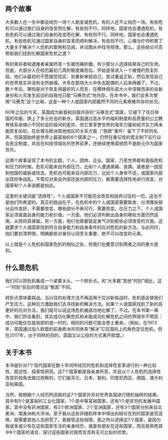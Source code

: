 ## 两个故事

大多数人在一生中都会经历一场个人剧变或危机，有的人还不止经历一场。有些危机可以通过我们自身的改变而化解，有些则不行。同样地，国家也会遭遇危机，有些危机可以通过我们自身的改变而化解，有些则不行。同样地，国家也会遭遇危机，有些危机可通过国家自身的变革而顺利解决，有些则不行。心理治疗师积累了大量关于解决个人危机的案例和见闻，并试图从中找寻规律。那么，这些结论可否帮助我们找到化解国家危机之道？

有的幸存者和遇难者亲属终其一生被伤痛折磨。有少部分人选择结束自己的生命。但是，大部分人在经历最初几周的极度痛苦后，开始逐渐进入一个缓慢的恢复阶段，他们从最初的不愿接受现实，到重新审视自己，尝试重返正轨，然后发现自己的世界其实并没有全然崩塌。许多在那场大火中失去配偶的人后来再婚了。不过，数十年后，哪怕是对于恢复得最好的人而言，在椰林俱乐部大火中涅槃而来的全新身份和火灾发生前旧的自我也只能“马赛克式”地共存。在本书中，我们会多次使用“马赛克”这个比喻，这是一种个人或国家内部截然不同的元素艰难共存的状况。

60年之后的今天，英国成为新我和旧我共存的“马赛克式”国家，它褪下了往日帝国的华服，换上了多元社会的新衣。英国通过高水平的福利制度和高质量的公立教育体系来缩小不同社会阶级间的差异，但它曾享誉世界的海军力量和经济实力再未能恢复如初，在处理与欧洲其他地区的关系方面（“脱欧”事件）留下了不好的名声。但英国始终是世界上最富裕的6个国家之一，仍然在象征性的君主制下实行议会民主制度，并且在科技领域名列世界前茅，还继续使用英镑而不是欧元作为国家货币。

这两个故事呈现了本书的主题。个人、团体、企业、国家、乃至世界都有面临危机和压力的时候。危机可能来自外部压力，比如个人遭遇离婚、丧偶，或者是一国受到他国的威胁或攻击。危机也可能来自内部压力，比如个人身体不适，或国家内部出现纷争战乱。不管应对来自外部还是内部的压力，都需要选择性地进行改变，对国家和个人来说都是如此。

这里的关键词是“选择性”。个人或国家不可能完全改变和抛弃过往的一切，这也不是他们所希望的。真正的挑战在于，在危机中的个人或国家需要取舍，分清哪些部分运作良好，不需要改变，哪些部分不再可行，需要改变。在压力之下，个人或国家必须直面自身的能力和价值。一方面，他们必须判断出自身的哪些方面仍然适用，从而将其保留。另一方面，他们也需要鼓足勇气识别那些必须改变的方面。这就要求个人或国家找到符合自身能力和自身条件的应对危机的新方法。与此同时，他们要划清界限，明确那些对身份认同至关重要、绝不可以改变的元素。

以上就是个人危机和国家危机的相似之处，但我们也要意识到两者之间的重大差别。

## 什么是危机

我们可以把危机看成一个紧要关头、一个转折点。和“大多数”其他“时刻”相比，这一“时刻”前后的情况会“极其”不同。

转折点意味着挑战。当以往的处理方法不再适用于应对新挑战时，危机感会使我们产生压力，这种压力激励我们去寻找新的解决方法。如果个人或国家找到了新的且更好的应对方法，我们就可以说这场危机被成功地化解了。不过，在本书第一章中，我们将会看到，其实成功化解危机和未能成功化解危机之间的界限并不明显：成功可能仅仅是局部的或一时的，相同的问题可能会卷土重来。（例如，在1973年，英国通过加入欧盟的前身欧洲共同体来“解决”它在国际上的角色定位危机，但在2017年，出于同样的目的，英国又以公投的方式离开欧盟。）

## 关于本书

本书是针对7个现代国家在数十年间所经历的危机和选择性变革进行的一种比较性、叙述性、探索性研究。这7个国家都是我亲身所至，并且以个人危机的选择性改变的视角去做过观察的，它们是芬兰、日本、智利、印度尼西亚、德国、澳大利亚和美国。

当然，我根据个人经历所选取的这7个国家并非对世界各国进行随机抽样的结果。其中有5个是富裕的工业化国家，1个是中等富裕国家，还有1个是贫穷的发展中国家。其中没有非洲国家，有2个欧洲国家、2个亚洲国家，还有3个国家分别来自北美洲、南美洲和大洋洲。至于我从这些非随机样本中得出的结论在别的国家是否适用，就需要其他人去研究了。我接受这些局限。我之所以选择这7个国家，是因为我或多或少有在这些国家生活的亲身经历，或是有朋友在这些国家，而且我熟悉其中6个国家的语言，探讨这些国家对我而言具有无可比拟的优势。
